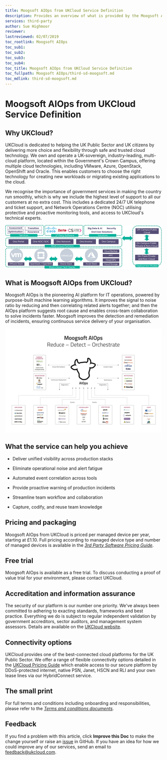 ```yaml
---
title: Moogsoft AIOps from UKCloud Service Definition
description: Provides an overview of what is provided by the Moogsoft AIOps from UKCloud service
services: third-party
author: Sue Highmoor
reviewer:
lastreviewed: 02/07/2019
toc_rootlink: Moogsoft AIOps
toc_sub1: 
toc_sub2:
toc_sub3:
toc_sub4:
toc_title: Moogsoft AIOps from UKCloud Service Definition
toc_fullpath: Moogsoft AIOps/third-sd-moogsoft.md
toc_mdlink: third-sd-moogsoft.md
---
```


# Moogsoft AIOps from UKCloud Service Definition

## Why UKCloud?

UKCloud is dedicated to helping the UK Public Sector and UK citizens by delivering more choice and flexibility through safe and trusted cloud technology. We own and operate a UK-sovereign, industry-leading, multi-cloud platform, located within the Government's Crown Campus, offering multiple cloud technologies, including VMware, Azure, OpenStack, OpenShift and Oracle. This enables customers to choose the right technology for creating new workloads or migrating existing applications to the cloud.

We recognise the importance of government services in making the country run smoothly, which is why we include the highest level of support to all our customers at no extra cost. This includes a dedicated 24/7 UK telephone and ticket support, and Network Operations Centre (NOC) utilising protective and proactive monitoring tools, and access to UKCloud's technical experts.

![UKCloud services](images/ukc-services.png)

## What is Moogsoft AIOps from UKCloud?

Moogsoft AIOps is the pioneering AI platform for IT operations, powered by purpose-built machine learning algorithms. It improves the signal to noise ratio by reducing and then correlating related alerts together; and then the AIOps platform suggests root cause and enables cross-team collaboration to solve incidents faster. Moogsoft improves the detection and remediation of incidents, ensuring continuous service delivery of your organisation.

![Moogsoft AIOps overview](images/third-moogsoft-overview.png)

## What the service can help you achieve

- Deliver unified visibility across production stacks

- Eliminate operational noise and alert fatigue

- Automated event correlation across tools

- Provide proactive warning of production incidents

- Streamline team workflow and collaboration

- Capture, codify, and reuse team knowledge

## Pricing and packaging

Moogsoft AIOps from UKCloud is priced per managed device per year, starting at £1.10. Full pricing according to managed device type and number of managed devices is available in the [*3rd Party Software Pricing Guide*](https://ukcloud.com/3rd-party-pricing-guide).

## Free trial

Moogsoft AIOps is available as a free trial. To discuss conducting a proof of value trial for your environment, please contact UKCloud.

## Accreditation and information assurance

The security of our platform is our number one priority. We've always been committed to adhering to exacting standards, frameworks and best practice. Everything we do is subject to regular independent validation by government accreditors, sector auditors, and management system assessors. Details are available on the [UKCloud website](https://ukcloud.com/governance/).

## Connectivity options

UKCloud provides one of the best-connected cloud platforms for the UK Public Sector. We offer a range of flexible connectivity options detailed in the [UKCloud Pricing Guide](https://ukcloud.com/pricing-guide) which enable access to our secure platform by DDoS-protected internet, native PSN, Janet, HSCN and RLI and your own lease lines via our HybridConnect service.

## The small print

For full terms and conditions including onboarding and responsibilities, please refer to the [*Terms and conditions documents*](../other/other-ref-terms-and-conditions.md).

## Feedback

If you find a problem with this article, click **Improve this Doc** to make the change yourself or raise an [issue](https://github.com/UKCloud/documentation/issues) in GitHub. If you have an idea for how we could improve any of our services, send an email to <feedback@ukcloud.com>.
